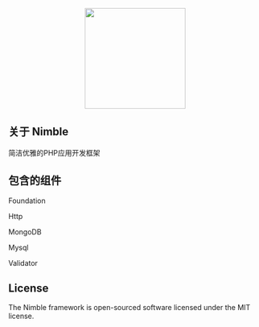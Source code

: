 <p align="center"><a href="https://github.com/dreamans/nimble" target="_blank"><img width="200" src="http://my-bucket.u.qiniudn.com/nimble/logo.png"></a></p>

## 关于 Nimble
简洁优雅的PHP应用开发框架

## 包含的组件
Foundation

Http

MongoDB

Mysql

Validator

## License
The Nimble framework is open-sourced software licensed under the MIT license.
